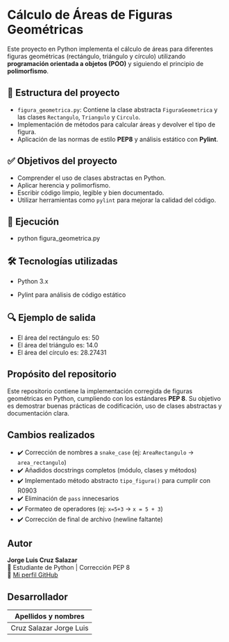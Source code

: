 # Cálculo de Áreas de Figuras Geométricas

Este proyecto en Python implementa el cálculo de áreas para diferentes figuras geométricas (rectángulo, triángulo y círculo) utilizando **programación orientada a objetos (POO)** y siguiendo el principio de **polimorfismo**.

## 📁 Estructura del proyecto

- `figura_geometrica.py`: Contiene la clase abstracta `FiguraGeometrica` y las clases `Rectangulo`, `Triangulo` y `Circulo`.
- Implementación de métodos para calcular áreas y devolver el tipo de figura.
- Aplicación de las normas de estilo **PEP8** y análisis estático con **Pylint**.

## ✅ Objetivos del proyecto

- Comprender el uso de clases abstractas en Python.
- Aplicar herencia y polimorfismo.
- Escribir código limpio, legible y bien documentado.
- Utilizar herramientas como `pylint` para mejorar la calidad del código.

## 🧪 Ejecución

- python figura_geometrica.py
## 🛠 Tecnologías utilizadas
- Python 3.x

- Pylint para análisis de código estático

## 🔍 Ejemplo de salida

- El área del rectángulo es: 50
- El área del triángulo es: 14.0
- El área del círculo es: 28.27431
  
## Propósito del repositorio
Este repositorio contiene la implementación corregida de figuras geométricas en Python, cumpliendo con los estándares **PEP 8**. Su objetivo es demostrar buenas prácticas de codificación, uso de clases abstractas y documentación clara.

## Cambios realizados
- ✔️ Corrección de nombres a `snake_case` (ej: `AreaRectangulo` → `area_rectangulo`)  
- ✔️ Añadidos docstrings completos (módulo, clases y métodos)  
- ✔️ Implementado método abstracto `tipo_figura()` para cumplir con R0903  
- ✔️ Eliminación de `pass` innecesarios  
- ✔️ Formateo de operadores (ej: `x=5+3` → `x = 5 + 3`)  
- ✔️ Corrección de final de archivo (newline faltante)  

## Autor
**Jorge Luis Cruz Salazar**  
📌 Estudiante de Python | Corrección PEP 8  
🔗 [Mi perfil GitHub](https://github.com/Jorgecruz768)
## Desarrollador
| Apellidos y nombres     |
|-------------------------|
| Cruz Salazar Jorge Luis |
